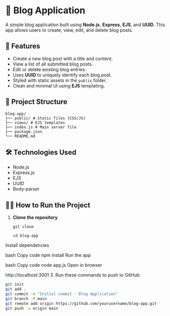 # 📝 Blog Application

A simple blog application built using **Node.js**, **Express**, **EJS**, and **UUID**. This app allows users to create, view, edit, and delete blog posts.

## 🚀 Features

- Create a new blog post with a title and content.
- View a list of all submitted blog posts.
- Edit or delete existing blog entries.
- Uses **UUID** to uniquely identify each blog post.
- Styled with static assets in the `public` folder.
- Clean and minimal UI using **EJS** templating.

## 📁 Project Structure
```
blog-app/
├── public/ # Static files (CSS/JS)
├── views/ # EJS templates
├── index.js # Main server file
├── package.json
└── README.md
```
## 🛠️ Technologies Used

- Node.js
- Express.js
- EJS
- UUID
- Body-parser

## 🧑‍💻 How to Run the Project

1. **Clone the repository**
   ```
   git clone 
   
   cd blog-app
Install dependencies

bash
Copy code
npm install
Run the app

bash
Copy code
node app.js
Open in browser


http://localhost:3001
3. Run these commands to push to GitHub:
```bash
git init
git add .
git commit -m "Initial commit - Blog Application"
git branch -M main
git remote add origin https://github.com/yourusername/blog-app.git
git push -u origin main
